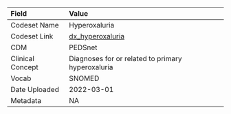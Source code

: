 |Field            |Value                                             |
|:----------------|:-------------------------------------------------|
|Codeset Name     |Hyperoxaluria                                     |
|Codeset Link     |[dx_hyperoxaluria](https://github.com/PEDSnet/Variable-Dictionary/blob/main/conditions/dx_hyperoxaluria.csv)|
|CDM              |PEDSnet                                           |
|Clinical Concept |Diagnoses for or related to primary hyperoxaluria |
|Vocab            |SNOMED                                            |
|Date Uploaded    |2022-03-01                                        |
|Metadata         |NA                                                |
